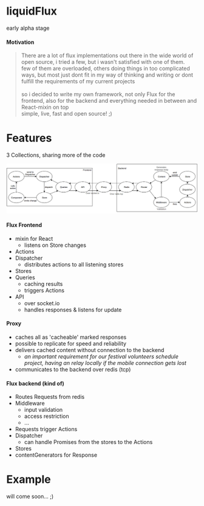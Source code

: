 # liquidFlux

early alpha stage

#### Motivation

> There are a lot of flux implementations out there in the wide world of open source, i tried a few, but i wasn't satisfied with one of them. \
> few of them are overloaded, others doing things in too complicated ways, but most just dont fit in my way of thinking and writing or dont fulfill the requirements of my current projects \
\
> so i decided to write my own framework, not only Flux for the frontend, also for the backend and everything needed in between and React-mixin on top\
> simple, live, fast and open source! ;)






# Features
3 Collections, sharing more of the code

![chart](https://raw.githubusercontent.com/alangecker/liquidflux/master/chart.png)

#### Flux Frontend
  - mixin for React
    - listens on Store changes
  - Actions
  - Dispatcher
     - distributes actions to all listening stores
  - Stores
  - Queries
    - caching results
    - triggers Actions
  - API
    - over socket.io
    - handles responses & listens for update

#### Proxy
- caches all as 'cacheable' marked responses
- possible to replicate for speed and reliability
- delivers cached content without connection to the backend
    - *an important requirement for our festival volunteers schedule project, having an relay locally if the mobile connection gets lost*
 - communicates to the backend over redis (tcp)


#### Flux backend (kind of)
  - Routes Requests from redis
  - Middleware
    - input validation
    - access restriction
    - ...
  - Requests trigger Actions
  - Dispatcher
      - can handle Promises from the stores to the Actions
  - Stores
  - contentGenerators for Response


# Example
will come soon... ;)
